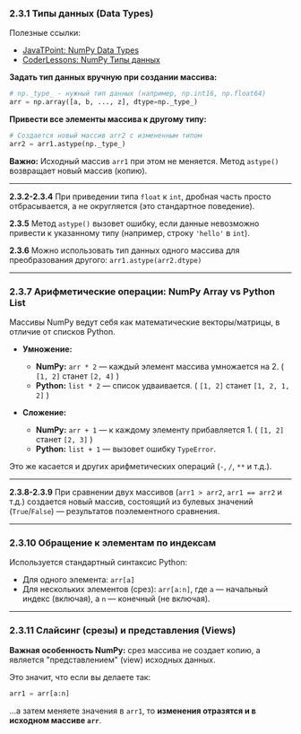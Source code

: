 ### 2.3.1 Типы данных (Data Types)

Полезные ссылки:
*   [JavaTPoint: NumPy Data Types](https://www.javatpoint.com/numpy-datatypes)
*   [CoderLessons: NumPy Типы данных](https://coderlessons.com/tutorials/python-technologies/uchitsia-numpy/numpy-tipy-dannykh)

**Задать тип данных вручную при создании массива:**
```python
# np._type_ - нужный тип данных (например, np.int16, np.float64)
arr = np.array([a, b, ..., z], dtype=np._type_)
```

**Привести все элементы массива к другому типу:**
```python
# Создается новый массив arr2 с измененным типом
arr2 = arr1.astype(np._type_)
```
**Важно:** Исходный массив `arr1` при этом не меняется. Метод `astype()` возвращает новый массив (копию).

---

**2.3.2-2.3.4** При приведении типа `float` к `int`, дробная часть просто отбрасывается, а не округляется (это стандартное поведение).

**2.3.5** Метод `astype()` вызовет ошибку, если данные невозможно привести к указанному типу (например, строку `'hello'` в `int`).

**2.3.6** Можно использовать тип данных одного массива для преобразования другого:
`arr1.astype(arr2.dtype)`

---

### 2.3.7 Арифметические операции: NumPy Array vs Python List

Массивы NumPy ведут себя как математические векторы/матрицы, в отличие от списков Python.

*   **Умножение:**
    *   **NumPy:** `arr * 2` — каждый элемент массива умножается на 2. ( `[1, 2]` станет `[2, 4]` )
    *   **Python:** `list * 2` — список удваивается. ( `[1, 2]` станет `[1, 2, 1, 2]` )

*   **Сложение:**
    *   **NumPy:** `arr + 1` — к каждому элементу прибавляется 1. ( `[1, 2]` станет `[2, 3]` )
    *   **Python:** `list + 1` — вызовет ошибку `TypeError`.

Это же касается и других арифметических операций (`-`, `/`, `**` и т.д.).

---

**2.3.8-2.3.9** При сравнении двух массивов (`arr1 > arr2`, `arr1 == arr2` и т.д.) создается новый массив, состоящий из булевых значений (`True`/`False`) — результатов поэлементного сравнения.

---

### 2.3.10 Обращение к элементам по индексам

Используется стандартный синтаксис Python:
*   Для одного элемента: `arr[a]`
*   Для нескольких элементов (срез): `arr[a:n]`, где `a` — начальный индекс (включая), а `n` — конечный (не включая).

---

### 2.3.11 Слайсинг (срезы) и представления (Views)

**Важная особенность NumPy:** срез массива не создает копию, а является "представлением" (view) исходных данных.

Это значит, что если вы делаете так:
```python
arr1 = arr[a:n]
```
...а затем меняете значения в `arr1`, то **изменения отразятся и в исходном массиве `arr`**. 
